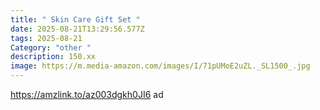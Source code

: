 ```yaml
---
title: " Skin Care Gift Set "
date: 2025-08-21T13:29:56.577Z
tags: 2025-08-21
Category: "other "
description: 150.xx
image: https://m.media-amazon.com/images/I/71pUMoE2uZL._SL1500_.jpg
---
```

https://amzlink.to/az003dgkh0JI6 ad